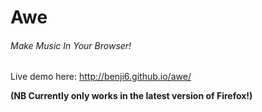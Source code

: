 # Awe
###### Make Music In Your Browser!
Live demo here: http://benji6.github.io/awe/

**(NB Currently only works in the latest version of Firefox!)**
